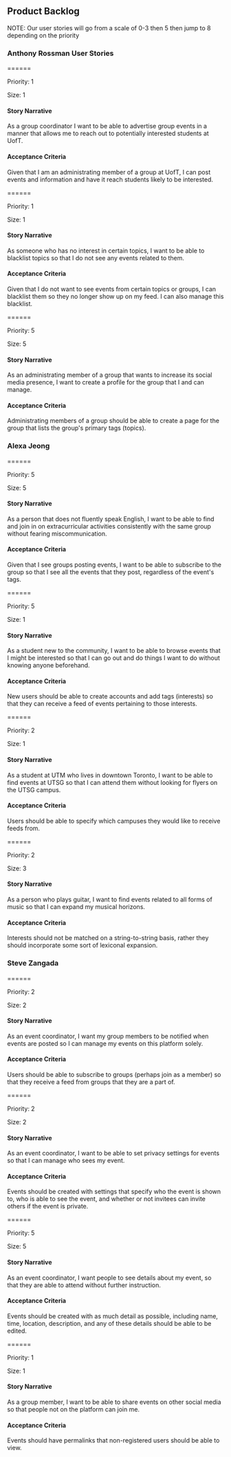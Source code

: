 ## Product Backlog
NOTE: 
Our user stories will go from a scale of 0-3 then 5 then jump to 8 depending on the priority

### Anthony Rossman User Stories
======

Priority: 1

Size: 1
#### Story Narrative
As a group coordinator I want to be able to advertise group events in a manner that allows me to reach out to potentially interested students at UofT.
#### Acceptance Criteria
Given that I am an administrating member of a group at UofT, I can post events and information and have it reach students likely to be interested.

======

Priority: 1

Size: 1
#### Story Narrative
As someone who has no interest in certain topics, I want to be able to blacklist topics so that I do not see any events related to them.
#### Acceptance Criteria
Given that I do not want to see events from certain topics or groups, I can blacklist them so they no longer show up on my feed. I can also manage this blacklist.

======

Priority: 5

Size: 5
#### Story Narrative
As an administrating member of a group that wants to increase its social media presence, I want to create a profile for the group that I and can manage.
#### Acceptance Criteria
Administrating members of a group should be able to create a page for the group that lists the group's primary tags (topics).

### Alexa Jeong
======

Priority: 5

Size: 5
#### Story Narrative
As a person that does not fluently speak English, I want to be able to find and join in on extracurricular activities consistently with the same group without fearing miscommunication.
#### Acceptance Criteria
Given that I see groups posting events, I want to be able to subscribe to the group so that I see all the events that they post, regardless of the event's tags.

======

Priority: 5

Size: 1
#### Story Narrative
As a student new to the community, I want to be able to browse events that I might be interested so that I can go out and do things I want to do without knowing anyone beforehand.
#### Acceptance Criteria
New users should be able to create accounts and add tags (interests) so that they can receive a feed of events pertaining to those interests.

======

Priority: 2

Size: 1
#### Story Narrative
As a student at UTM who lives in downtown Toronto, I want to be able to find events at UTSG so that I can attend them without looking for flyers on the UTSG campus.
#### Acceptance Criteria
Users should be able to specify which campuses they would like to receive feeds from.

======

Priority: 2

Size: 3
#### Story Narrative
As a person who plays guitar, I want to find events related to all forms of music so that I can expand my musical horizons.
#### Acceptance Criteria
Interests should not be matched on a string-to-string basis, rather they should incorporate some sort of lexiconal expansion.

### Steve Zangada
======

Priority: 2

Size: 2
#### Story Narrative
As an event coordinator, I want my group members to be notified when events are posted so I can manage my events on this platform solely.
#### Acceptance Criteria
Users should be able to subscribe to groups (perhaps join as a member) so that they receive a feed from groups that they are a part of. 

======

Priority: 2

Size: 2
#### Story Narrative
As an event coordinator, I want to be able to set privacy settings for events so that I can manage who sees my event.
#### Acceptance Criteria
Events should be created with settings that specify who the event is shown to, who is able to see the event, and whether or not invitees can invite others if the event is private.

======

Priority: 5

Size: 5
#### Story Narrative
As an event coordinator, I want people to see details about my event, so that they are able to attend without further instruction.
#### Acceptance Criteria
Events should be created with as much detail as possible, including name, time, location, description, and any of these details should be able to be edited.

======

Priority: 1

Size: 1
#### Story Narrative
As a group member, I want to be able to share events on other social media so that people not on the platform can join me.
#### Acceptance Criteria
Events should have permalinks that non-registered users should be able to view.
